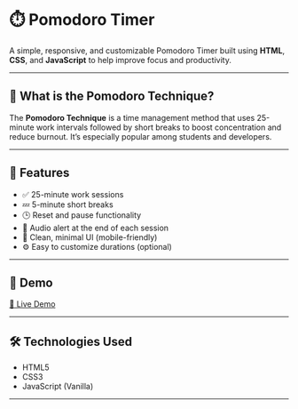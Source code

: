 # ⏱️ Pomodoro Timer

A simple, responsive, and customizable Pomodoro Timer built using **HTML**, **CSS**, and **JavaScript** to help improve focus and productivity.

---

## 🧠 What is the Pomodoro Technique?

The **Pomodoro Technique** is a time management method that uses 25-minute work intervals followed by short breaks to boost concentration and reduce burnout. It’s especially popular among students and developers.

---

## 🚀 Features

- ✅ 25-minute work sessions
- 💤 5-minute short breaks
- 🕒 Reset and pause functionality
- 🔔 Audio alert at the end of each session
- 🎨 Clean, minimal UI (mobile-friendly)
- ⚙️ Easy to customize durations (optional)

---

## 📸 Demo
[🔗 Live Demo]( https://chavva-harshita.github.io/Pomodoro-Timer/)  
<!-- Replace with your actual GitHub Pages link -->

---

## 🛠️ Technologies Used

- HTML5
- CSS3
- JavaScript (Vanilla)

---



